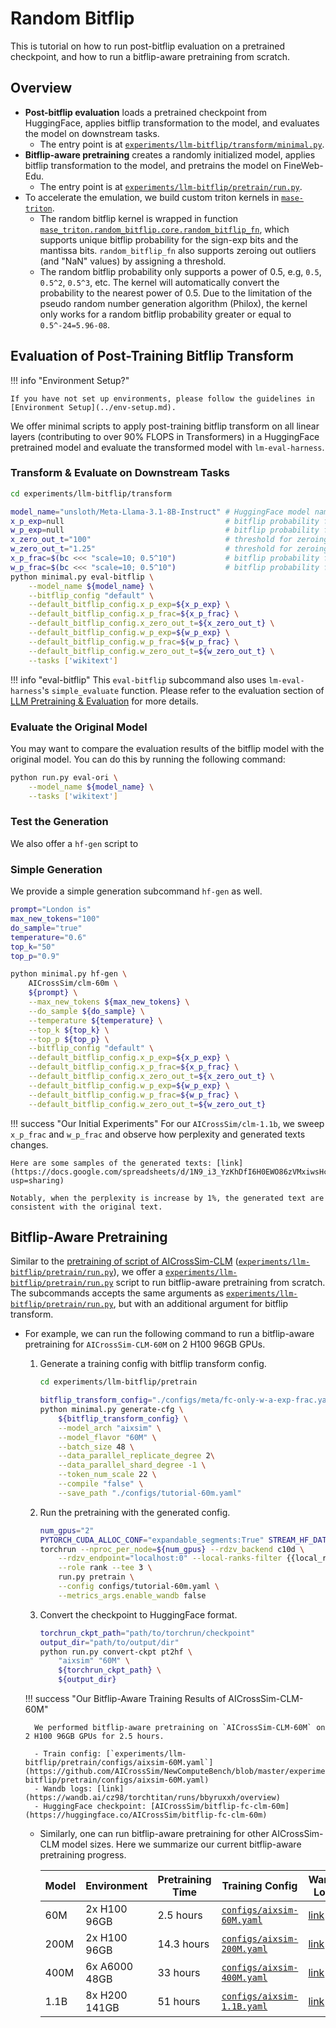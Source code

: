 # Random Bitflip

This is tutorial on how to run post-bitflip evaluation on a pretrained checkpoint, and how to run a bitflip-aware pretraining from scratch.

## Overview

- **Post-bitflip evaluation** loads a pretrained checkpoint from HuggingFace, applies bitflip transformation to the model, and evaluates the model on downstream tasks.
    - The entry point is at [`experiments/llm-bitflip/transform/minimal.py`](https://github.com/AICrossSim/NewComputeBench/blob/master/experiments/llm-bitflip/transform/minimal.py).
- **Bitflip-aware pretraining** creates a randomly initialized model, applies bitflip transformation to the model, and pretrains the model on FineWeb-Edu.
    - The entry point is at [`experiments/llm-bitflip/pretrain/run.py`](https://github.com/AICrossSim/NewComputeBench/blob/master/experiments/llm-bitflip/pretrain/run.py).
- To accelerate the emulation, we build custom triton kernels in [`mase-triton`](https://pypi.org/project/mase-triton/).
    - The random bitflip kernel is wrapped in function [`mase_triton.random_bitflip.core.random_bitflip_fn`](https://github.com/DeepWok/mase-triton/blob/master/src/mase_triton/random_bitflip/core.py), which supports unique bitflip probability for the sign-exp bits and the mantissa bits. `random_bitflip_fn` also supports zeroing out outliers (and "NaN" values) by assigning a threshold.
    - The random bitflip probability only supports a power of 0.5, e.g, `0.5`, `0.5^2`, `0.5^3`, etc. The kernel will automatically convert the probability to the nearest power of 0.5. Due to the limitation of the pseudo random number generation algorithm (Philox), the kernel only works for a random bitflip probability greater or equal to `0.5^-24=5.96-08`.

## Evaluation of Post-Training Bitflip Transform

!!! info "Environment Setup?"

    If you have not set up environments, please follow the guidelines in [Environment Setup](../env-setup.md).

We offer minimal scripts to apply post-training bitflip transform on all linear layers (contributing to over 90% FLOPS in Transformers) in a HuggingFace pretrained model and evaluate the transformed model with `lm-eval-harness`.

### Transform & Evaluate on Downstream Tasks

```bash
cd experiments/llm-bitflip/transform

model_name="unsloth/Meta-Llama-3.1-8B-Instruct" # HuggingFace model name
x_p_exp=null                                    # bitflip probability for the sign-exp bits of the activation. Null means no bitflip.
w_p_exp=null                                    # bitflip probability for the sign-exp bits of the weight. Null means no bitflip.
x_zero_out_t="100"                              # threshold for zeroing out outliers (and "NaN" values) of the activation
w_zero_out_t="1.25"                             # threshold for zeroing out outliers (and "NaN" values) of the weight
x_p_frac=$(bc <<< "scale=10; 0.5^10")           # bitflip probability for the mantissa bits of the activation
w_p_frac=$(bc <<< "scale=10; 0.5^10")           # bitflip probability for the mantissa bits of the weight
python minimal.py eval-bitflip \
    --model_name ${model_name} \
    --bitflip_config "default" \
    --default_bitflip_config.x_p_exp=${x_p_exp} \
    --default_bitflip_config.x_p_frac=${x_p_frac} \
    --default_bitflip_config.x_zero_out_t=${x_zero_out_t} \
    --default_bitflip_config.w_p_exp=${w_p_exp} \
    --default_bitflip_config.w_p_frac=${w_p_frac} \
    --default_bitflip_config.w_zero_out_t=${w_zero_out_t} \
    --tasks ['wikitext']
```

!!! info "eval-bitflip"
    This `eval-bitflip` subcommand also uses `lm-eval-harness`'s `simple_evaluate` function. Please refer to the evaluation section of [LLM Pretraining & Evaluation](../01-model-training/llm-pretrain-and-eval.md) for more details.

### Evaluate the Original Model

You may want to compare the evaluation results of the bitflip model with the original model. You can do this by running the following command:

```bash
python run.py eval-ori \
    --model_name ${model_name} \
    --tasks ['wikitext']
```
### Test the Generation

We also offer a `hf-gen` script to

### Simple Generation

We provide a simple generation subcommand `hf-gen` as well.

```bash
prompt="London is"
max_new_tokens="100"
do_sample="true"
temperature="0.6"
top_k="50"
top_p="0.9"

python minimal.py hf-gen \
    AICrossSim/clm-60m \
    ${prompt} \
    --max_new_tokens ${max_new_tokens} \
    --do_sample ${do_sample} \
    --temperature ${temperature} \
    --top_k ${top_k} \
    --top_p ${top_p} \
    --bitflip_config "default" \
    --default_bitflip_config.x_p_exp=${x_p_exp} \
    --default_bitflip_config.x_p_frac=${x_p_frac} \
    --default_bitflip_config.x_zero_out_t=${x_zero_out_t} \
    --default_bitflip_config.w_p_exp=${w_p_exp} \
    --default_bitflip_config.w_p_frac=${w_p_frac} \
    --default_bitflip_config.w_zero_out_t=${w_zero_out_t}
```

!!! success "Our Initial Experiments"
    For our `AICrossSim/clm-1.1b`, we sweep `x_p_frac` and `w_p_frac` and observe how perplexity and generated texts changes.

    Here are some samples of the generated texts: [link](https://docs.google.com/spreadsheets/d/1N9_i3_YzKhDfI6H0EWO86zVMxiwsHcSUSbll2ws4zRA/edit?usp=sharing)

    Notably, when the perplexity is increase by 1%, the generated text are consistent with the original text.


## Bitflip-Aware Pretraining

Similar to the [pretraining of script of AICrossSim-CLM](../01-model-training/llm-pretrain-and-eval.md) ([`experiments/llm-bitflip/pretrain/run.py`](https://github.com/AICrossSim/NewComputeBench/blob/master/experiments/llm-bitflip/pretrain/run.py)), we offer a [`experiments/llm-bitflip/pretrain/run.py`](https://github.com/AICrossSim/NewComputeBench/blob/master/experiments/llm-bitflip/pretrain/run.py) script to run bitflip-aware pretraining from scratch. The subcommands accepts the same arguments as [`experiments/llm-bitflip/pretrain/run.py`](https://github.com/AICrossSim/NewComputeBench/blob/master/experiments/llm-bitflip/pretrain/run.py), but with an additional argument for bitflip transform.

- For example, we can run the following command to run a bitflip-aware pretraining for `AICrossSim-CLM-60M` on 2 H100 96GB GPUs.
    1. Generate a training config with bitflip transform config.

        ```bash
        cd experiments/llm-bitflip/pretrain

        bitflip_transform_config="./configs/meta/fc-only-w-a-exp-frac.yaml"
        python minimal.py generate-cfg \
            ${bitflip_transform_config} \
            --model_arch "aixsim" \
            --model_flavor "60M" \
            --batch_size 48 \
            --data_parallel_replicate_degree 2\
            --data_parallel_shard_degree -1 \
            --token_num_scale 22 \
            --compile "false" \
            --save_path "./configs/tutorial-60m.yaml"
        ```

    2. Run the pretraining with the generated config.

        ```bash
        num_gpus="2"
        PYTORCH_CUDA_ALLOC_CONF="expandable_segments:True" STREAM_HF_DATA="1" \
        torchrun --nproc_per_node=${num_gpus} --rdzv_backend c10d \
            --rdzv_endpoint="localhost:0" --local-ranks-filter {{local_rank}} \
            --role rank --tee 3 \
            run.py pretrain \
            --config configs/tutorial-60m.yaml \
            --metrics_args.enable_wandb false
        ```

    3. Convert the checkpoint to HuggingFace format.

        ```bash
        torchrun_ckpt_path="path/to/torchrun/checkpoint"
        output_dir="path/to/output/dir"
        python run.py convert-ckpt pt2hf \
            "aixsim" "60M" \
            ${torchrun_ckpt_path} \
            ${output_dir}
        ```

    !!! success "Our Bitflip-Aware Training Results of AICrossSim-CLM-60M"

        We performed bitflip-aware pretraining on `AICrossSim-CLM-60M` on 2 H100 96GB GPUs for 2.5 hours.

        - Train config: [`experiments/llm-bitflip/pretrain/configs/aixsim-60M.yaml`](https://github.com/AICrossSim/NewComputeBench/blob/master/experiments/llm-bitflip/pretrain/configs/aixsim-60M.yaml)
        - Wandb logs: [link](https://wandb.ai/cz98/torchtitan/runs/bbyruxxh/overview)
        - HuggingFace checkpoint: [AICrossSim/bitflip-fc-clm-60m](https://huggingface.co/AICrossSim/bitflip-fc-clm-60m)

    - Similarly, one can run bitflip-aware pretraining for other AICrossSim-CLM model sizes. Here we summarize our current bitflip-aware pretraining progress.

        | Model | Environment | Pretraining Time | Training Config | Wandb Logs | HuggingFace Checkpoint |
        |-------|-------------|------------------|------------------|------------|------------------------|
        | 60M | 2x H100 96GB | 2.5 hours | [`configs/aixsim-60M.yaml`](https://github.com/AICrossSim/NewComputeBench/blob/master/experiments/llm-bitflip/pretrain/configs/aixsim-60M.yaml) | [link](https://wandb.ai/cz98/torchtitan/runs/bbyruxxh/overview) | [AICrossSim/bitflip-fc-clm-60m](https://huggingface.co/AICrossSim/bitflip-fc-clm-60m) |
        | 200M | 2x H100 96GB | 14.3 hours | [`configs/aixsim-200M.yaml`](https://github.com/AICrossSim/NewComputeBench/blob/master/experiments/llm-bitflip/pretrain/configs/aixsim-200M.yaml) | [link](https://wandb.ai/cz98/torchtitan/runs/iivbk9nr/overview) | [AICrossSim/bitflip-fc-clm-200m](https://huggingface.co/AICrossSim/bitflip-fc-clm-200m) |
        | 400M | 6x A6000 48GB | 33 hours | [`configs/aixsim-400M.yaml`](https://github.com/AICrossSim/NewComputeBench/blob/master/experiments/llm-bitflip/pretrain/configs/aixsim-400M.yaml) | [link](https://wandb.ai/cz98/torchtitan/runs/6mnsbo7e/overview) | [AICrossSim/bitflip-fc-clm-400m](https://huggingface.co/AICrossSim/bitflip-fc-clm-400m) |
        | 1.1B | 8x H200 141GB | 51 hours | [`configs/aixsim-1.1B.yaml`](https://github.com/AICrossSim/NewComputeBench/blob/master/experiments/llm-bitflip/pretrain/configs/aixsim-1.1B.yaml) | [link](https://wandb.ai/cz98/torchtitan/runs/5tbo5tkg?nw=nwusercz98) | [AICrossSim/bitflip-fc-clm-1.1b](https://huggingface.co/AICrossSim/bitflip-fc-clm-1.1b) |
